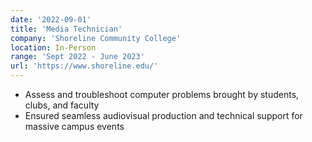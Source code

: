 ```yaml
---
date: '2022-09-01'
title: 'Media Technician'
company: 'Shoreline Community College'
location: In-Person
range: 'Sept 2022 - June 2023'
url: 'https://www.shoreline.edu/'
---
```


- Assess and troubleshoot computer problems brought by students, clubs, and faculty
- Ensured seamless audiovisual production and technical support for massive campus events
